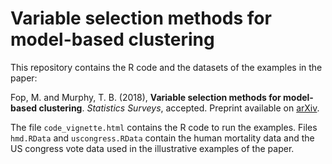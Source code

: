 # Variable selection methods for model-based clustering

This repository contains the R code and the datasets of the examples in the paper:

Fop, M. and Murphy, T. B. (2018), **Variable selection methods for model-based clustering**. *Statistics Surveys*, accepted.
Preprint available on [arXiv](https://arxiv.org/abs/1707.00306, "Variable selection methods").

The file `code_vignette.html` contains the R code to run the examples. Files `hmd.RData` and `uscongress.RData` contain the human mortality data and the US congress vote data used in the illustrative examples of the paper.
